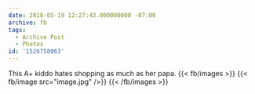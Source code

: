 ```yaml
---
date: 2018-05-19 12:27:43.000000000 -07:00
archive: fb
tags: 
  - Archive Post
  - Photos
id: '1526758063'
---
```


This A+ kiddo hates shopping as much as her papa.
{{< fb/images >}}
{{< fb/image src="image.jpg" />}}
{{< /fb/images >}}
